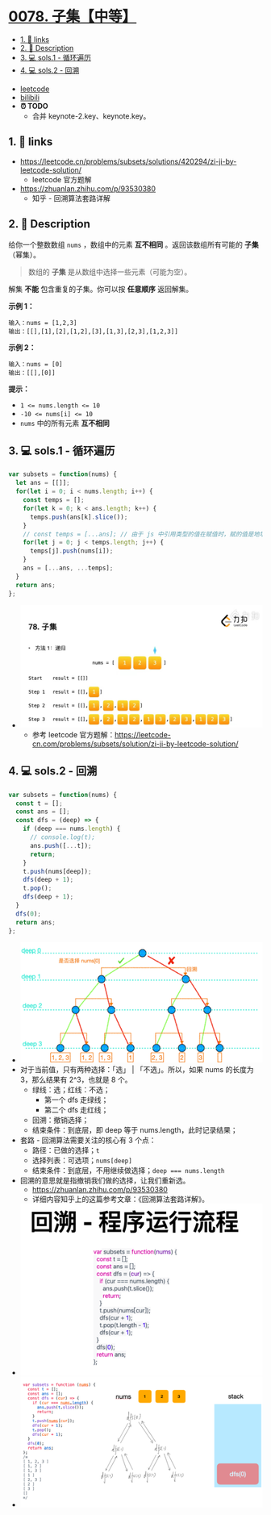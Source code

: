 # [0078. 子集【中等】](https://github.com/Tdahuyou/leetcode/tree/main/0078.%20%E5%AD%90%E9%9B%86%E3%80%90%E4%B8%AD%E7%AD%89%E3%80%91)

<!-- region:toc -->
- [1. 🔗 links](#1--links)
- [2. 📝 Description](#2--description)
- [3. 💻 sols.1 - 循环遍历](#3--sols1---循环遍历)
- [4. 💻 sols.2 - 回溯](#4--sols2---回溯)
<!-- endregion:toc -->
- [leetcode](https://leetcode.cn/problems/subsets/)
- [bilibili](https://www.bilibili.com/video/BV1DivNejEb1/)
- **⏰ TODO**
  - 合并 keynote-2.key、keynote.key。

## 1. 🔗 links

- https://leetcode.cn/problems/subsets/solutions/420294/zi-ji-by-leetcode-solution/
  - leetcode 官方题解
- https://zhuanlan.zhihu.com/p/93530380
  - 知乎 - 回溯算法套路详解

## 2. 📝 Description

给你一个整数数组 `nums` ，数组中的元素 **互不相同** 。返回该数组所有可能的 **子集** （幂集）。

> 数组的 **子集** 是从数组中选择一些元素（可能为空）。

解集 **不能** 包含重复的子集。你可以按 **任意顺序** 返回解集。

**示例 1：**
```
输入：nums = [1,2,3]
输出：[[],[1],[2],[1,2],[3],[1,3],[2,3],[1,2,3]]
```
**示例 2：**
```
输入：nums = [0]
输出：[[],[0]]
```
**提示：**

- `1 <= nums.length <= 10`
- `-10 <= nums[i] <= 10`
- `nums` 中的所有元素 **互不相同**

## 3. 💻 sols.1 - 循环遍历

```javascript
var subsets = function(nums) {
  let ans = [[]];
  for(let i = 0; i < nums.length; i++) {
    const temps = [];
    for(let k = 0; k < ans.length; k++) {
      temps.push(ans[k].slice());
    }
    // const temps = [...ans]; // 由于 js 中引用类型的值在赋值时，赋的值是地址，所以这么写不行。
    for(let j = 0; j < temps.length; j++) {
      temps[j].push(nums[i]);
    }
    ans = [...ans, ...temps];
  }
  return ans;
};
```

- ![](assets/2024-11-03-21-55-18.png)
  - 参考 leetcode 官方题解：https://leetcode-cn.com/problems/subsets/solution/zi-ji-by-leetcode-solution/

## 4. 💻 sols.2 - 回溯

```javascript
var subsets = function(nums) {
  const t = [];
  const ans = [];
  const dfs = (deep) => {
    if (deep === nums.length) {
      // console.log(t);
      ans.push([...t]);
      return;
    }
    t.push(nums[deep]);
    dfs(deep + 1);
    t.pop();
    dfs(deep + 1);
  }
  dfs(0);
  return ans;
};
```

- ![](assets/2024-11-03-21-53-54.png)
- 对于当前值，只有两种选择：「选」 | 「不选」。所以，如果 nums 的长度为 3，那么结果有 2^3，也就是 8 个。
  - 绿线：选；红线：不选；
    - 第一个 dfs 走绿线；
    - 第二个 dfs 走红线；
  - 回溯：撤销选择；
  - 结束条件：到底层，即 deep 等于 nums.length，此时记录结果；
- 套路 - 回溯算法需要关注的核心有 3 个点：
  - 路径：已做的选择；`t`
  - 选择列表：可选项；`nums[deep]`
  - 结束条件：到底层，不用继续做选择；`deep === nums.length`
- 回溯的意思就是指撤销我们做的选择，让我们重新选。
  - https://zhuanlan.zhihu.com/p/93530380
  - 详细内容知乎上的这篇参考文章：《回溯算法套路详解》。
- ![](assets/2024-11-03-22-00-13.png)
- ![](assets/2024-11-03-22-00-16.png)









